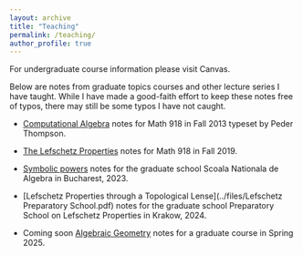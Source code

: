 ```yaml
---
layout: archive
title: "Teaching"
permalink: /teaching/
author_profile: true
---
```


For undergraduate course information please visit Canvas.

Below are notes from graduate topics courses and other lecture series I have taught. While I have made a good-faith effort to keep these notes free of typos, there may still be some typos I have not caught. 

* [Computational Algebra](../files/Computational_alg_notes.pdf) notes for Math 918 in Fall 2013 typeset by Peder Thompson.

* [The Lefschetz Properties](../files/918-Lefschetz-Notes.pdf) notes for Math 918 in Fall 2019.

* [Symbolic powers](../files/SNALectures.pdf) notes for the graduate school Scoala Nationala de Algebra in Bucharest, 2023.

* [Lefschetz Properties through a Topological Lense](../files/Lefschetz Preparatory School.pdf) notes for the graduate school Preparatory School on Lefschetz Properties in Krakow, 2024.

* Coming soon [Algebraic Geometry]() notes for a graduate course in Spring 2025.